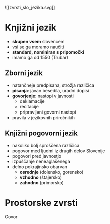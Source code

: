 ![[zvrsti_slo_jezika.svg]]
# Knjižni jezik
- **skupen vsem** slovencem
- vsi se ga moramo naučiti
- **standard, nominiran s pripomočki**
- imamo ga od 1550 (Trubar)
## Zborni jezik
- natančneje predpisana, strožja različica
- **pisanja**: javan besedila, uradni dopisi
- **govorjenje**: nastopi v javnosti
	- deklamacije
	- recitacije
	- pripravljeni govorni nastopi
- pravila v jezikovnih priročnikih
## Knjižni pogovorni jezik
- nakoliko bolj sproščena različica
- pogovor med ljudmi iz drugih delov Slovenije
- pogovori pred javnostjo
- izpuščanje neneaglašenega
-  delno pokrajinsko obarvan
	- **osrednje** (dolensko, gorensko)
	- **vzhodno** (štajersko)
	- **zahodno** (primorsko)
# Prostorske zvrsti
Govor